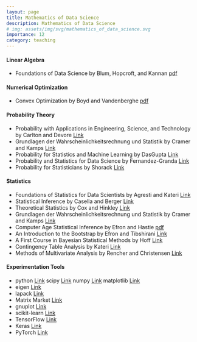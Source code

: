 ```yaml
---
layout: page
title: Mathematics of Data Science
description: Mathematics of Data Science
# img: assets/img/svg/mathematics_of_data_science.svg
importance: 12
category: teaching
---
```


#### Linear Algebra

* Foundations of Data Science by Blum, Hopcroft, and Kannan [pdf](https://home.ttic.edu/~avrim/book.pdf)

#### Numerical Optimization

* Convex Optimization by Boyd and Vandenberghe [pdf](https://web.stanford.edu/~boyd/cvxbook/bv_cvxbook.pdf)  

#### Probability Theory

* Probability with Applications in Engineering, Science, and Technology by Carlton and Devore [Link](https://link.springer.com/book/10.1007/978-3-319-52401-6)
* Grundlagen der Wahrscheinlichkeitsrechnung und Statistik by Cramer and Kamps [Link](https://link.springer.com/book/10.1007/978-3-662-60552-3)
* Probability for Statistics and Machine Learning by DasGupta [Link](https://link.springer.com/book/10.1007/978-1-4419-9634-3)
* Probability and Statistics for Data Science by Fernandez-Granda [Link](https://math.nyu.edu/~cfgranda/index.html)
* Probability for Statisticians by Shorack [Link](https://link.springer.com/book/10.1007/978-3-319-52207-4)

#### Statistics

* Foundations of Statistics for Data Scientists by Agresti and Kateri [Link](https://www.taylorfrancis.com/books/mono/10.1201/9781003159834/foundations-statistics-data-scientists-alan-agresti-maria-kateri)
* Statistical Inference by Casella and Berger [Link](https://www.google.de/books/edition/Statistical_Inference/0x_vAAAAMAAJ?hl=en&gbpv=0&bsq=Statistical%20Inference%20by%20Casella%20and%20Berger%20Duxbury)
* Theoretical Statistics by Cox and Hinkley [Link](https://www.routledge.com/Theoretical-Statistics/Cox-Hinkley/p/book/9780412161605)
* Grundlagen der Wahrscheinlichkeitsrechnung und Statistik by Cramer and Kamps [Link](https://link.springer.com/book/10.1007/978-3-662-60552-3)
* Computer Age Statistical Inference by Efron and Hastie [pdf](https://hastie.su.domains/CASI_files/PDF/casi.pdf)
* An Introduction to the Bootstrap by Efron and Tibshirani [Link](https://www.taylorfrancis.com/books/mono/10.1201/9780429246593/introduction-bootstrap-bradley-efron-tibshirani)
* A First Course in Bayesian Statistical Methods by Hoff [Link](https://link.springer.com/book/10.1007/978-0-387-92407-6)
* Contingency Table Analysis by Kateri [Link](https://link.springer.com/book/10.1007/978-0-8176-4811-4) 
* Methods of Multivariate Analysis by Rencher and Christensen [Link](https://onlinelibrary.wiley.com/doi/book/10.1002/9781118391686)

#### Experimentation Tools

* python [Link](https://www.python.org/) scipy [Link](https://scipy.org/) numpy [Link](https://numpy.org/) matplotlib [Link](https://matplotlib.org/)
* eigen [Link](https://eigen.tuxfamily.org/index.php?title=Main_Page)
* lapack [Link](https://netlib.org/lapack/)
* Matrix Market [Link](https://math.nist.gov/MatrixMarket/)
* gnuplot [Link](http://www.gnuplot.info/)
* scikit-learn [Link](https://scikit-learn.org/stable/)
* TensorFlow [Link](https://www.tensorflow.org/)
* Keras [Link](https://keras.io/)
* PyTorch [Link](https://pytorch.org/)

